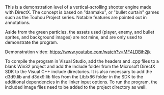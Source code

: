 This is a demonstration level of a vertical-scrolling shooter engine made with DirectX. The concept is based on "danmaku", or "bullet curtain" games such as the Touhou Project series. Notable features are pointed out in annotations.

Aside from the green particles, the assets used (player, enemy, and bullet sprites, and background images) are not mine, and are only used to demonstrate the program.

Demonstration video: https://www.youtube.com/watch?v=MF4LDBih2jk

To compile the program in Visual Studio, add the headers and .cpp files to a blank Win32 project and add the Include folder from the Microsoft DirectX SDK to the Visual C++ include directories.  It is also necessary to add the d3d9.lib and d3dx9.lib files from the Lib/x86 folder in the SDK to the additional dependencies in the linker input options.  To run the program, the included image files need to be added to the project directory as well.
